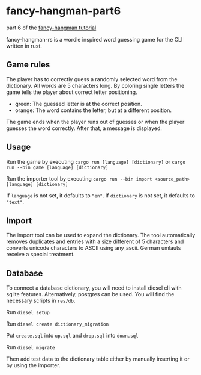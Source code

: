 # fancy-hangman-part6
part 6 of the [fancy-hangman tutorial](https://www.tohuwabohu.io/2022/07/building-a-cli-wordle-game-in-rust-part-6/)

fancy-hangman-rs is a wordle inspired word guessing game for the CLI written in rust.

## Game rules
The player has to correctly guess a randomly selected word from the dictionary. All words are 5 characters long. By coloring single letters the game tells the player about correct letter positioning.
* green: The guessed letter is at the correct position.
* orange: The word contains the letter, but at a different position.

The game ends when the player runs out of guesses or when the player guesses the word correctly. After that, a message is displayed.

## Usage

Run the game by executing `cargo run [language] [dictionary]` or `cargo run --bin game [language] [dictionary]`

Run the importer tool by executing `cargo run --bin import <source_path> [language] [dictionary]`

If `language` is not set, it defaults to `"en"`.
If `dictionary` is not set, it defaults to `"text"`.

## Import
The import tool can be used to expand the dictionary. The tool automatically removes duplicates and entries with a size different of 5 characters and converts unicode characters to ASCII using any_ascii. German umlauts receive a special treatment.

## Database
To connect a database dictionary, you will need to install diesel cli with sqlite features. Alternatively, postgres can be used. You will find the necessary scripts in `res/db`.

Run `diesel setup`

Run `diesel create dictionary_migration`

Put `create.sql` into `up.sql` and `drop.sql` into `down.sql`

Run `diesel migrate`

Then add test data to the dictionary table either by manually inserting it or by using the importer.
